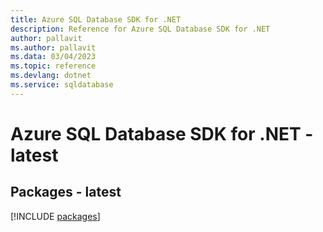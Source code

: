 ```yaml
---
title: Azure SQL Database SDK for .NET
description: Reference for Azure SQL Database SDK for .NET
author: pallavit
ms.author: pallavit
ms.data: 03/04/2023
ms.topic: reference
ms.devlang: dotnet
ms.service: sqldatabase
---
```

# Azure SQL Database SDK for .NET - latest
## Packages - latest
[!INCLUDE [packages](sql-database-index.md)]